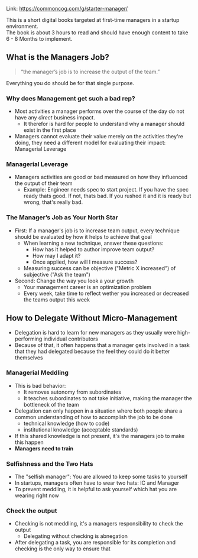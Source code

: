 Link: https://commoncog.com/g/starter-manager/

This is a short digital books targeted at first-time managers in a startup environment.  
The book is about 3 hours to read and should have enough content to take 6 - 8 Months to implement.

## What is the Managers Job?
> “the manager’s job is to increase the output of the team.”

Everything you do should be for that single purpose.

### Why does Management get such a bad rep?
- Most activities a manager performs over the course of the day do not have any _direct_ business impact. 
  - It therefor is hard for people to understand why a manager should exist in the first place
- Managers cannot evaluate their value merely on the activities they're doing, they need a different model for evaluating their impact: Managerial Leverage

### Managerial Leverage
- Managers activities are good or bad measured on how they influenced the output of their team
  - Example: Engineer needs spec to start project. If you have the spec ready thats good. If not, thats bad. If you rushed it and it is ready but wrong, that's really bad.

### The Manager’s Job as Your North Star
- First: If a manager's job is to increase team output, every technique should be evaluated by how it helps to achieve that goal
  - When learning a new technique, answer these questions:
    - How has it helped to author improve team output?
    - How may I adapt it?
    - Once applied, how will I measure success?
  - Measuring success can be objective ("Metric X increased") of subjective ("Ask the team")
- Second: Change the way you look a your growth
  - Your management career is an optimization problem
  - Every week, take time to reflect wether you increased or decreased the teams output this week

## How to Delegate Without Micro-Management
- Delegation is hard to learn for new managers as they usually were high-performing individual contributors
- Because of that, it often happens that a manager gets involved in a task that they had delegated because the feel they could do it better themselves

### Managerial Meddling
- This is bad behavior:
  - It removes autonomy from subordinates
  - It teaches subordinates to not take initiative, making the manager the bottleneck of the team
- Delegation can only happen in a situation where both people share a common understanding of how to accomplish the job to be done
  - technical knowledge (how to code)
  - institutional knowledge (acceptable standards)
- If this shared knowledge is not present, it's the managers job to make this happen
- **Managers need to train**

### Selfishness and the Two Hats
- The "selfish manager": You are allowed to keep some tasks to yourself
- In startups, managers often have to wear two hats: IC and Manager
- To prevent meddling, it is helpful to ask yourself which hat you are wearing right now

### Check the output
- Checking is not meddling, it's a managers responsibility to check the output
  - Delegating without checking is abnegation
- After delegating a task, you are responsible for its completion and checking is the only way to ensure that